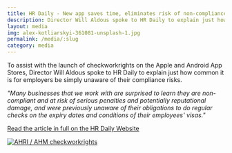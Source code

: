 ```yaml
---
title: HR Daily - New app saves time, eliminates risk of non-compliance with visa-holding employees
description: Director Will Aldous spoke to HR Daily to explain just how common it is for employers be simply unaware of their compliance risks.
layout: media
img: alex-kotliarskyi-361081-unsplash-1.jpg
permalink: /media/:slug
category: media
---
```


To assist with the launch of checkworkrights on the Apple and Android App Stores, Director Will Aldous spoke to HR Daily to explain just how common it is for employers be simply unaware of their compliance risks.

*"Many businesses that we work with are surprised to learn they are non-compliant and at risk of serious penalties and potentially reputational damage, and were previously unaware of their obligations to do regular checks on the expiry dates and conditions of their employees' visas."*

[Read the article in full on the HR Daily Website](https://hrdaily.com.au/nl06_news_selected.php?selkey=4893)

[![AHRI / AHM checkworkrights](https://res.cloudinary.com/tssimmi/image/fetch/https://www.checkworkrights.com.au/assets/img/images/HR-Daily-newapp.png)](https://hrdaily.com.au/nl06_news_selected.php?selkey=4893)